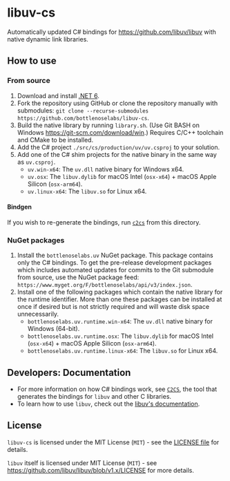 # libuv-cs

Automatically updated C# bindings for https://github.com/libuv/libuv with native dynamic link libraries.

## How to use

### From source

1. Download and install [.NET 6](https://dotnet.microsoft.com/download).
2. Fork the repository using GitHub or clone the repository manually with submodules: `git clone --recurse-submodules https://github.com/bottlenoselabs/libuv-cs`.
3. Build the native library by running `library.sh`. (Use Git BASH on Windows https://git-scm.com/download/win.) Requires C/C++ toolchain and CMake to be installed.
4. Add the C# project `./src/cs/production/uv/uv.csproj` to your solution.
5. Add one of the C# shim projects for the native binary in the same way as `uv.csproj`.
   -  `uv.win-x64`: The `uv.dll` native binary for Windows x64.
   -  `uv.osx`: The `libuv.dylib` for macOS Intel (`osx-x64`) + macOS Apple Silicon (`osx-arm64`).
   -  `uv.linux-x64`: The `libuv.so` for Linux x64.

#### Bindgen

If you wish to re-generate the bindings, run [`c2cs`](https://github.com/lithiumtoast/c2cs) from this directory.

### NuGet packages

1. Install the `bottlenoselabs.uv` NuGet package. This package contains only the C# bindings. To get the pre-release development packages which includes automated updates for commits to the Git submodule from source, use the NuGet package feed: `https://www.myget.org/F/bottlenoselabs/api/v3/index.json`.
2. Install one of the following packages which contain the native library for the runtime identifier. More than one these packages can be installed at once if desired but is not strictly required and will waste disk space unnecessarily. 
   -  `bottlenoselabs.uv.runtime.win-x64`: The `uv.dll` native binary for Windows (64-bit).
   -  `bottlenoselabs.uv.runtime.osx`: The `libuv.dylib` for macOS Intel (`osx-x64`) + macOS Apple Silicon (`osx-arm64`).
   -  `bottlenoselabs.uv.runtime.linux-x64`: The `libuv.so` for Linux x64.


## Developers: Documentation

- For more information on how C# bindings work, see [`C2CS`](https://github.com/bottlenoselabs/c2cs), the tool that generates the bindings for `libuv` and other C libraries.
- To learn how to use `libuv`, check out the [libuv's documentation](http://docs.libuv.org).

## License

`libuv-cs` is licensed under the MIT License (`MIT`) - see the [LICENSE file](LICENSE) for details.

`libuv` itself is licensed under MIT License (`MIT`) - see https://github.com/libuv/libuv/blob/v1.x/LICENSE for more details.
